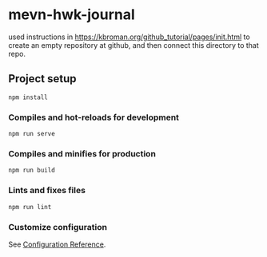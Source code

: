 # mevn-hwk-journal
used instructions in
https://kbroman.org/github_tutorial/pages/init.html
to create an empty repository at github, and then connect this directory to that repo.
## Project setup
```
npm install
```

### Compiles and hot-reloads for development
```
npm run serve
```

### Compiles and minifies for production
```
npm run build
```

### Lints and fixes files
```
npm run lint
```

### Customize configuration
See [Configuration Reference](https://cli.vuejs.org/config/).

